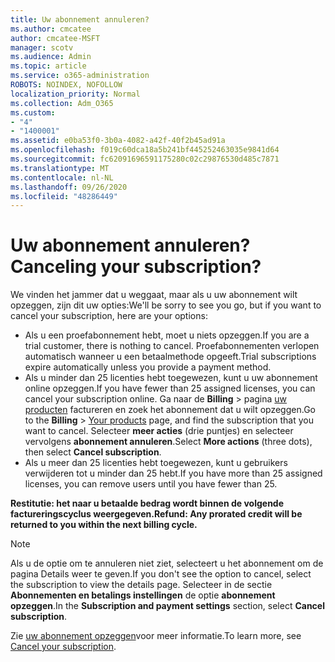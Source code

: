 ```yaml
---
title: Uw abonnement annuleren?
ms.author: cmcatee
author: cmcatee-MSFT
manager: scotv
ms.audience: Admin
ms.topic: article
ms.service: o365-administration
ROBOTS: NOINDEX, NOFOLLOW
localization_priority: Normal
ms.collection: Adm_O365
ms.custom:
- "4"
- "1400001"
ms.assetid: e0ba53f0-3b0a-4082-a42f-40f2b45ad91a
ms.openlocfilehash: f019c60dca18a5b241bf445252463035e9841d64
ms.sourcegitcommit: fc62091696591175280c02c29876530d485c7871
ms.translationtype: MT
ms.contentlocale: nl-NL
ms.lasthandoff: 09/26/2020
ms.locfileid: "48286449"
---
```

# <a name="canceling-your-subscription"></a><span data-ttu-id="d1b8a-102">Uw abonnement annuleren?</span><span class="sxs-lookup"><span data-stu-id="d1b8a-102">Canceling your subscription?</span></span>

<span data-ttu-id="d1b8a-103">We vinden het jammer dat u weggaat, maar als u uw abonnement wilt opzeggen, zijn dit uw opties:</span><span class="sxs-lookup"><span data-stu-id="d1b8a-103">We'll be sorry to see you go, but if you want to cancel your subscription, here are your options:</span></span>
  
- <span data-ttu-id="d1b8a-104">Als u een proefabonnement hebt, moet u niets opzeggen.</span><span class="sxs-lookup"><span data-stu-id="d1b8a-104">If you are a trial customer, there is nothing to cancel.</span></span> <span data-ttu-id="d1b8a-105">Proefabonnementen verlopen automatisch wanneer u een betaalmethode opgeeft.</span><span class="sxs-lookup"><span data-stu-id="d1b8a-105">Trial subscriptions expire automatically unless you provide a payment method.</span></span>
- <span data-ttu-id="d1b8a-106">Als u minder dan 25 licenties hebt toegewezen, kunt u uw abonnement online opzeggen.</span><span class="sxs-lookup"><span data-stu-id="d1b8a-106">If you have fewer than 25 assigned licenses, you can cancel your subscription online.</span></span> <span data-ttu-id="d1b8a-107">Ga naar de **Billing** \> pagina [uw producten](https://go.microsoft.com/fwlink/p/?linkid=842054) factureren en zoek het abonnement dat u wilt opzeggen.</span><span class="sxs-lookup"><span data-stu-id="d1b8a-107">Go to the **Billing** \> [Your products](https://go.microsoft.com/fwlink/p/?linkid=842054) page, and find the subscription that you want to cancel.</span></span> <span data-ttu-id="d1b8a-108">Selecteer **meer acties** (drie puntjes) en selecteer vervolgens **abonnement annuleren**.</span><span class="sxs-lookup"><span data-stu-id="d1b8a-108">Select **More actions** (three dots), then select **Cancel subscription**.</span></span>
- <span data-ttu-id="d1b8a-109">Als u meer dan 25 licenties hebt toegewezen, kunt u gebruikers verwijderen tot u minder dan 25 hebt.</span><span class="sxs-lookup"><span data-stu-id="d1b8a-109">If you have more than 25 assigned licenses, you can remove users until you have fewer than 25.</span></span>
  
<span data-ttu-id="d1b8a-110">**Restitutie: het naar u betaalde bedrag wordt binnen de volgende factureringscyclus weergegeven.**</span><span class="sxs-lookup"><span data-stu-id="d1b8a-110">**Refund: Any prorated credit will be returned to you within the next billing cycle.**</span></span>

> [!NOTE]
> <span data-ttu-id="d1b8a-111">Als u de optie om te annuleren niet ziet, selecteert u het abonnement om de pagina Details weer te geven.</span><span class="sxs-lookup"><span data-stu-id="d1b8a-111">If you don't see the option to cancel, select the subscription to view the details page.</span></span> <span data-ttu-id="d1b8a-112">Selecteer in de sectie **Abonnementen en betalings instellingen** de optie **abonnement opzeggen**.</span><span class="sxs-lookup"><span data-stu-id="d1b8a-112">In the **Subscription and payment settings** section, select **Cancel subscription**.</span></span>

<span data-ttu-id="d1b8a-113">Zie [uw abonnement opzeggen](https://docs.microsoft.com/microsoft-365/commerce/subscriptions/cancel-your-subscription)voor meer informatie.</span><span class="sxs-lookup"><span data-stu-id="d1b8a-113">To learn more, see [Cancel your subscription](https://docs.microsoft.com/microsoft-365/commerce/subscriptions/cancel-your-subscription).</span></span>